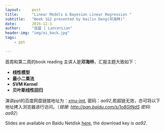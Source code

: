 ```yaml
---
layout:     post
title:      "Linear Models & Bayesian Linear Regression "
subtitle:   "Week 1&2 presented by Hailin Deng(邓海林)"
date:       2016-12-3
author:     "连盛 | LancerLian"
header-img: "img/ai_back.jpg"
tags:
    - ppt
    
---
```


首周和第二周的book reading 主讲人是**邓海林**，汇报主题大致如下：

- **线性模型**
- **最小二乘法**
- **SVM Kernel**
- **贝叶斯线性回归**

演讲ppt的百度网盘链接地址为：[xmu-imt](http://pan.baidu.com/s/1o8GtNdS), 密码：*aa92*,若超链无效，亦可将以下地址拷入浏览器进行访问。（*链接: http://pan.baidu.com/s/1o8GtNdS 密码: aa92*）

Slides are available on Baidu Netdisk [here](http://pan.baidu.com/s/1o8GtNdS), the download key is *aa92*. 
